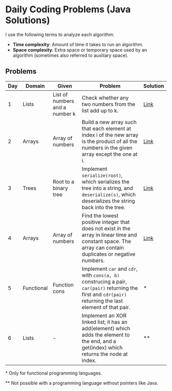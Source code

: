 # Daily Coding Problems (Java Solutions)

I use the following terms to analyze each algorithm:

* **Time complexity**: Amount of time it takes to run an algorithm.
* **Space complexity**: Extra space or temporary space used by an algorithm (sometimes also referred to auxiliary space).

## Problems

| Day | Domain | Given | Problem | Solution |
|-----|--------|-------|---------|----------|
| 1   | Lists | List of numbers and a number k | Check whether any two numbers from the list add up to k. | [Link](/src/main/java/com/mwrod/daily/day1/Day1.java) |
| 2   | Arrays | Array of numbers | Build a new array such that each element at index i of the new array is the product of all the numbers in the given array except the one at i. | [Link](/src/main/java/com/mwrod/daily/day2/Day2.java) | 
| 3   | Trees | Root to a binary tree | Implement `serialize(root)`, which serializes the tree into a string, and `deserialize(s)`, which deserializes the string back into the tree. | [Link](/src/main/java/com/mwrod/daily/day3/Day3.java) |
| 4   | Arrays | Array of numbers | Find the lowest positive integer that does not exist in the array in linear time and constant space. The array can contain duplicates or negative numbers. | [Link](/src/main/java/com/mwrod/daily/day4/Day4.java) |
| 5   | Functional | Function cons | Implement `car` and `cdr`, with `cons(a, b)` construcing a pair, `car(pair)` returning the first and `cdr(pair)` returning the last element of that pair. | * |
| 6   | Lists | - | Implement an XOR linked list; it has an add(element) which adds the element to the end, and a get(index) which returns the node at index. | ** |

\* Only for functional programming languages.

** Not possible with a programming language without pointers like Java.
